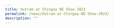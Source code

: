 ```yaml
---
title: Outram at Chingay NE Show 2023
permalink: /news/Outram-at-Chingay-NE-Show-2023/
description: ""
---
```

